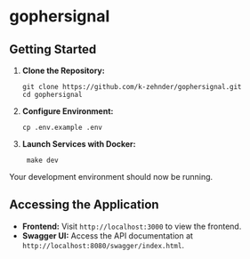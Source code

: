 # gophersignal 

## Getting Started

1. **Clone the Repository:**
   ```
   git clone https://github.com/k-zehnder/gophersignal.git
   cd gophersignal
   ```

2. **Configure Environment:**
    ```
   cp .env.example .env 
    ```

3. **Launch Services with Docker:**
   ```
    make dev
   ```

Your development environment should now be running.

## Accessing the Application

- **Frontend:** Visit `http://localhost:3000` to view the frontend.
- **Swagger UI:** Access the API documentation at `http://localhost:8080/swagger/index.html`.
